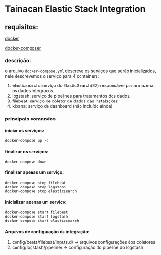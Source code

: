 # Tainacan Elastic Stack Integration
## requisitos:
[docker](https://docs.docker.com/get-docker)

[docker-composer](https://docs.docker.com/compose/install)
### descrição:
   o arquivo `docker-compose.yml` descreve os serviços que serão inicializados, nele descrevemos o serviço para 4 containers:
  
1. elasticsearch:
   serviço do ElasticSearch(ES) responsável por armazenar os dados integrados.
2. logstash:
   serviço de pipelines para tratamentos dos dados.
3. filebeat:
   serviço de coletor de dados das instalações
4. kibana:
   serviço de dashboard (não incluído ainda)


### principais comandos
#### iniciar os serviços:
```
docker-compose up -d
```

#### finalizar os serviços:
```
docker-compose down
```

#### finalizar apenas um serviço:
```
docker-compose stop filebeat
docker-compose stop logstash
docker-compose stop elasticsearch
```

#### inicializar apenas um serviço:
```
docker-compose start filebeat
docker-compose start logstash
docker-compose start elasticsearch
```
#### Arquivos de configuração da integração:

1. config/beats/filebeat/inputs.d/  -> arquivos configurações dos coletores
2. config/logstash/pipeline/ -> configuração do pipeline do logstash
